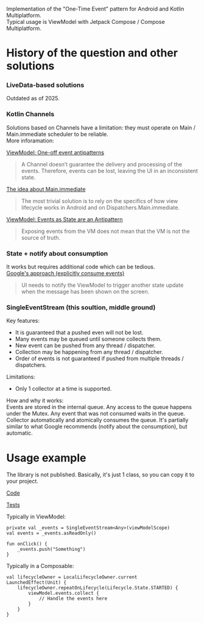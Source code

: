 Implementation of the "One-Time Event" pattern for Android and Kotlin Multiplatform.  
Typical usage is ViewModel with Jetpack Compose / Compose Multiplatform.  

# History of the question and other solutions  

### LiveData-based solutions  
Outdated as of 2025.

### Kotlin Channels   
Solutions based on Channels have a limitation: they must operate on Main / Main.immediate scheduler to be reliable.  
More inforamation:

[ViewModel: One-off event antipatterns](https://medium.com/androiddevelopers/viewmodel-one-off-event-antipatterns-16a1da869b95)    
> A Channel doesn’t guarantee the delivery and processing of the events. Therefore, events can be lost, leaving the UI in an inconsistent state.  

[The idea about Main.immediate](https://github.com/Kotlin/kotlinx.coroutines/issues/2886#issuecomment-901188295)  
> The most trivial solution is to rely on the specifics of how view lifecycle works in Android and on Dispatchers.Main.immediate.  

[ViewModel: Events as State are an Antipattern](https://proandroiddev.com/viewmodel-events-as-state-are-an-antipattern-35ff4fbc6fb6)  
> Exposing events from the VM does not mean that the VM is not the source of truth.

### State + notify about consumption  
It works but requires additional code which can be tedious.  
[Google's approach (explicitly consume events)](https://developer.android.com/topic/architecture/ui-layer/events#consuming-trigger-updates)  
> UI needs to notify the ViewModel to trigger another state update when the message has been shown on the screen.  

### SingleEventStream (this soultion, middle ground)  
Key features:
- It is guaranteed that a pushed even will not be lost.
- Many events may be queued until someone collects them.
- New event can be pushed from any thread / dispatcher.
- Collection may be happening from any thread / dispatcher.
- Order of events is not guaranteed if pushed from multiple threads / dispatchers.

Limitations:
- Only 1 collector at a time is supported.

How and why it works:  
Events are stored in the internal queue. Any access to the queue happens under the Mutex. Any event that was not consumed waits in the queue. Collector automatically and atomically consumes the queue.
It's partially similar to what Google recommends (notify about the consumption), but automatic.

# Usage example  
The library is not published. Basically, it's just 1 class, so you can copy it to your project.  

[Code](https://github.com/Andrew0000/SingleEvent/blob/main/lib/src/commonMain/kotlin/crocodile8/single_event/SingleEventStream.kt)  

[Tests](https://github.com/Andrew0000/SingleEvent/blob/main/lib/src/commonTest/kotlin/crocodile8/single_event/SingleEventStreamTest.kt)  

Typically in ViewModel:  
```
private val _events = SingleEventStream<Any>(viewModelScope)
val events = _events.asReadOnly()

fun onClick() {
    _events.push("Something")
}
```

Typically in a Composable:  
```
val lifecycleOwner = LocalLifecycleOwner.current
LaunchedEffect(Unit) {
    lifecycleOwner.repeatOnLifecycle(Lifecycle.State.STARTED) {
        viewModel.events.collect {
            // Handle the events here
        }
    }
}
```
